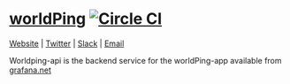 [worldPing](https://worldping.raintank.io) [![Circle CI](https://circleci.com/gh/raintank/worldping-api.svg?style=shield)](https://circleci.com/gh/raintank/worldping-api)
================
[Website](https://worldping.raintank.io) |
[Twitter](https://twitter.com/raintankSaaS) |
[Slack](https://raintank.slack.com) |
[Email](mailto:helo@raintank.io)


Worldping-api is the backend service for the worldPing-app available from [grafana.net](https://grafana.net/plugins/raintank-worldping-app)

